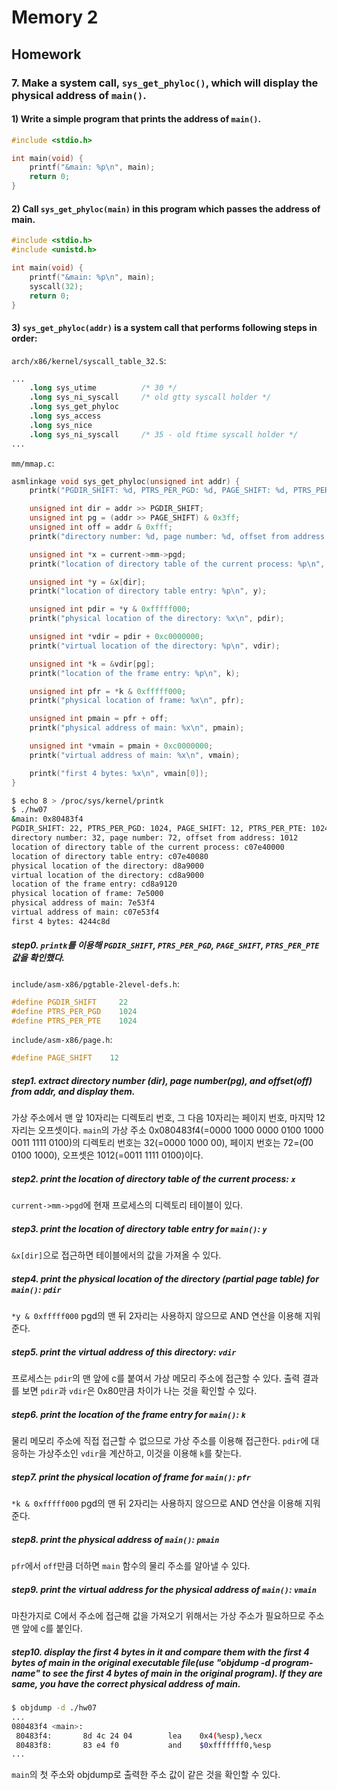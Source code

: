 # Memory 2

## Homework

### 7. Make a system call, `sys_get_phyloc()`, which will display the physical address of `main()`.

#### 1) Write a simple program that prints the address of `main()`.

```c
#include <stdio.h>

int main(void) {
    printf("&main: %p\n", main);
    return 0;
}
```

#### 2) Call `sys_get_phyloc(main)` in this program which passes the address of main.

```c
#include <stdio.h>
#include <unistd.h>

int main(void) {
    printf("&main: %p\n", main);
    syscall(32);
    return 0;
}
```

#### 3) `sys_get_phyloc(addr)` is a system call that performs following steps in order:

`arch/x86/kernel/syscall_table_32.S`:

```s
...
    .long sys_utime          /* 30 */
    .long sys_ni_syscall     /* old gtty syscall holder */
    .long sys_get_phyloc
    .long sys_access
    .long sys_nice
    .long sys_ni_syscall     /* 35 - old ftime syscall holder */
...
```

`mm/mmap.c`:

```c
asmlinkage void sys_get_phyloc(unsigned int addr) {
    printk("PGDIR_SHIFT: %d, PTRS_PER_PGD: %d, PAGE_SHIFT: %d, PTRS_PER_PTE: %d\n", PGDIR_SHIFT, PTRS_PER_PGD, PAGE_SHIFT, PTRS_PER_PTE);

    unsigned int dir = addr >> PGDIR_SHIFT;
    unsigned int pg = (addr >> PAGE_SHIFT) & 0x3ff;
    unsigned int off = addr & 0xfff;
    printk("directory number: %d, page number: %d, offset from address: %d\n", dir, pg, off);

    unsigned int *x = current->mm->pgd;
    printk("location of directory table of the current process: %p\n", x);

    unsigned int *y = &x[dir];
    printk("location of directory table entry: %p\n", y);

    unsigned int pdir = *y & 0xfffff000;
    printk("physical location of the directory: %x\n", pdir);

    unsigned int *vdir = pdir + 0xc0000000;
    printk("virtual location of the directory: %p\n", vdir);

    unsigned int *k = &vdir[pg];
    printk("location of the frame entry: %p\n", k);

    unsigned int pfr = *k & 0xfffff000;
    printk("physical location of frame: %x\n", pfr);

    unsigned int pmain = pfr + off;
    printk("physical address of main: %x\n", pmain);

    unsigned int *vmain = pmain + 0xc0000000;
    printk("virtual address of main: %x\n", vmain);

    printk("first 4 bytes: %x\n", vmain[0]);
}
```

```bash
$ echo 8 > /proc/sys/kernel/printk
$ ./hw07
&main: 0x80483f4
PGDIR_SHIFT: 22, PTRS_PER_PGD: 1024, PAGE_SHIFT: 12, PTRS_PER_PTE: 1024
directory number: 32, page number: 72, offset from address: 1012
location of directory table of the current process: c07e40000
location of directory table entry: c07e40080
physical location of the directory: d8a9000
virtual location of the directory: cd8a9000
location of the frame entry: cd8a9120
physical location of frame: 7e5000
physical address of main: 7e53f4
virtual address of main: c07e53f4
first 4 bytes: 4244c8d
```

##### step0. `printk`를 이용해 `PGDIR_SHIFT`, `PTRS_PER_PGD`, `PAGE_SHIFT`, `PTRS_PER_PTE` 값을 확인했다.

`include/asm-x86/pgtable-2level-defs.h`:

```c
#define PGDIR_SHIFT     22
#define PTRS_PER_PGD    1024
#define PTRS_PER_PTE    1024
```

`include/asm-x86/page.h`:

```c
#define PAGE_SHIFT    12
```

##### step1. extract directory number (dir), page number(pg), and offset(off) from addr, and display them.

가상 주소에서 맨 앞 10자리는 디렉토리 번호, 그 다음 10자리는 페이지 번호, 마지막 12자리는 오프셋이다.
`main`의 가상 주소 0x080483f4(=0000 1000 0000 0100 1000 0011 1111 0100)의 디렉토리 번호는 32(=0000 1000 00), 페이지 번호는 72=(00 0100 1000), 오프셋은 1012(=0011 1111 0100)이다.

##### step2. print the location of directory table of the current process: `x`

`current->mm->pgd`에 현재 프로세스의 디렉토리 테이블이 있다.

##### step3. print the location of directory table entry for `main()`: `y`

`&x[dir]`으로 접근하면 테이블에서의 값을 가져올 수 있다.

##### step4. print the physical location of the directory (partial page table) for `main()`: `pdir`

`*y & 0xfffff000` pgd의 맨 뒤 2자리는 사용하지 않으므로 AND 연산을 이용해 지워준다.

##### step5. print the virtual address of this directory: `vdir`

프로세스는 `pdir`의 맨 앞에 c를 붙여서 가상 메모리 주소에 접근할 수 있다.
출력 결과를 보면 `pdir`과 `vdir`은 0x80만큼 차이가 나는 것을 확인할 수 있다.

##### step6. print the location of the frame entry for `main()`: `k`

물리 메모리 주소에 직접 접근할 수 없으므로 가상 주소를 이용해 접근한다.
`pdir`에 대응하는 가상주소인 `vdir`을 계산하고, 이것을 이용해 `k`를 찾는다.

##### step7. print the physical location of frame for `main()`: `pfr`

`*k & 0xfffff000` pgd의 맨 뒤 2자리는 사용하지 않으므로 AND 연산을 이용해 지워준다.

##### step8. print the physical address of `main()`: `pmain`

`pfr`에서 `off`만큼 더하면 `main` 함수의 물리 주소를 알아낼 수 있다.

##### step9. print the virtual address for the physical address of `main()`: `vmain`

마찬가지로 C에서 주소에 접근해 값을 가져오기 위해서는 가상 주소가 필요하므로 주소 맨 앞에 c를 붙인다.

##### step10. display the first 4 bytes in it and compare them with the first 4 bytes of main in the original executable file(use "objdump -d program-name" to see the first 4 bytes of main in the original program). If they are same, you have the correct physical address of main.

```bash
$ objdump -d ./hw07
...
080483f4 <main>:
 80483f4:       8d 4c 24 04        lea    0x4(%esp),%ecx
 80483f8:       83 e4 f0           and    $0xfffffff0,%esp
...
```

`main`의 첫 주소와 objdump로 출력한 주소 값이 같은 것을 확인할 수 있다.
